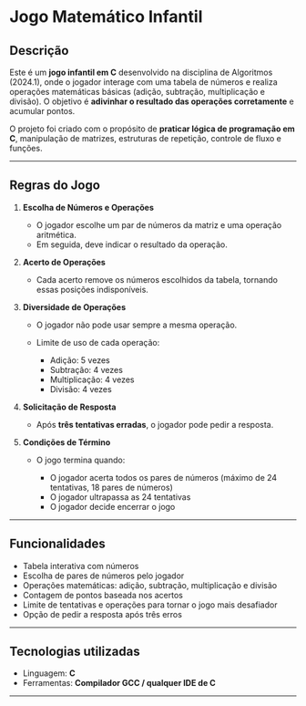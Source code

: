 # Jogo Matemático Infantil

## Descrição

Este é um **jogo infantil em C** desenvolvido na disciplina de Algoritmos (2024.1), onde o jogador interage com uma tabela de números e realiza operações matemáticas básicas (adição, subtração, multiplicação e divisão). O objetivo é **adivinhar o resultado das operações corretamente** e acumular pontos.

O projeto foi criado com o propósito de **praticar lógica de programação em C**, manipulação de matrizes, estruturas de repetição, controle de fluxo e funções.

---

## Regras do Jogo

1. **Escolha de Números e Operações**

   * O jogador escolhe um par de números da matriz e uma operação aritmética.
   * Em seguida, deve indicar o resultado da operação.

2. **Acerto de Operações**

   * Cada acerto remove os números escolhidos da tabela, tornando essas posições indisponíveis.

3. **Diversidade de Operações**

   * O jogador não pode usar sempre a mesma operação.
   * Limite de uso de cada operação:

     * Adição: 5 vezes
     * Subtração: 4 vezes
     * Multiplicação: 4 vezes
     * Divisão: 4 vezes

4. **Solicitação de Resposta**

   * Após **três tentativas erradas**, o jogador pode pedir a resposta.

5. **Condições de Término**

   * O jogo termina quando:

     * O jogador acerta todos os pares de números (máximo de 24 tentativas, 18 pares de números)
     * O jogador ultrapassa as 24 tentativas
     * O jogador decide encerrar o jogo

---

## Funcionalidades

* Tabela interativa com números
* Escolha de pares de números pelo jogador
* Operações matemáticas: adição, subtração, multiplicação e divisão
* Contagem de pontos baseada nos acertos
* Limite de tentativas e operações para tornar o jogo mais desafiador
* Opção de pedir a resposta após três erros

---

## Tecnologias utilizadas

* Linguagem: **C**
* Ferramentas: **Compilador GCC / qualquer IDE de C**
---
